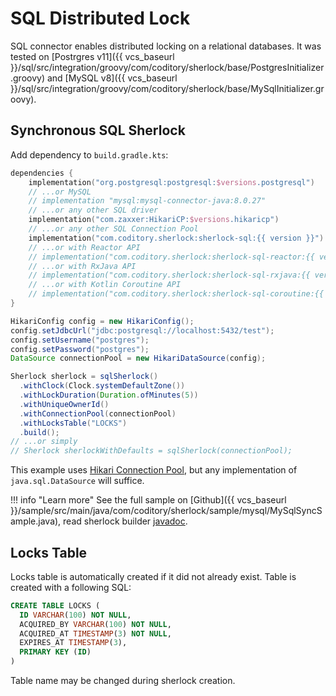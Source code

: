 # SQL Distributed Lock

SQL connector enables distributed locking on a relational databases.
It was tested on [Postrgres v11]({{ vcs_baseurl }}/sql/src/integration/groovy/com/coditory/sherlock/base/PostgresInitializer.groovy)
and [MySQL v8]({{ vcs_baseurl }}/sql/src/integration/groovy/com/coditory/sherlock/base/MySqlInitializer.groovy).

## Synchronous SQL Sherlock

Add dependency to `build.gradle.kts`:

```kotlin
dependencies {
    implementation("org.postgresql:postgresql:$versions.postgresql")
    // ...or MySQL
    // implementation "mysql:mysql-connector-java:8.0.27"
    // ...or any other SQL driver
    implementation("com.zaxxer:HikariCP:$versions.hikaricp")
    // ...or any other SQL Connection Pool
    implementation("com.coditory.sherlock:sherlock-sql:{{ version }}")
    // ...or with Reactor API
    // implementation("com.coditory.sherlock:sherlock-sql-reactor:{{ version }}")
    // ...or with RxJava API
    // implementation("com.coditory.sherlock:sherlock-sql-rxjava:{{ version }}")
    // ...or with Kotlin Coroutine API
    // implementation("com.coditory.sherlock:sherlock-sql-coroutine:{{ version }}")
}
```

```java
HikariConfig config = new HikariConfig();
config.setJdbcUrl("jdbc:postgresql://localhost:5432/test");
config.setUsername("postgres");
config.setPassword("postgres");
DataSource connectionPool = new HikariDataSource(config);

Sherlock sherlock = sqlSherlock()
  .withClock(Clock.systemDefaultZone())
  .withLockDuration(Duration.ofMinutes(5))
  .withUniqueOwnerId()
  .withConnectionPool(connectionPool)
  .withLocksTable("LOCKS")
  .build();
// ...or simply
// Sherlock sherlockWithDefaults = sqlSherlock(connectionPool);
```

This example uses [Hikari Connection Pool](https://github.com/brettwooldridge/HikariCP), but any implementation
of `java.sql.DataSource` will suffice.

!!! info "Learn more"
    See the full sample on [Github]({{ vcs_baseurl }}/sample/src/main/java/com/coditory/sherlock/sample/mysql/MySqlSyncSample.java),
    read sherlock builder [javadoc](https://www.javadoc.io/page/com.coditory.sherlock/sherlock-sql/latest/com/coditory/sherlock/SqlSherlockBuilder.html).

## Locks Table

Locks table is automatically created if it did not already exist.
Table is created with a following SQL:

```sql
CREATE TABLE LOCKS (
  ID VARCHAR(100) NOT NULL,
  ACQUIRED_BY VARCHAR(100) NOT NULL,
  ACQUIRED_AT TIMESTAMP(3) NOT NULL,
  EXPIRES_AT TIMESTAMP(3),
  PRIMARY KEY (ID)
)
```

Table name may be changed during sherlock creation.